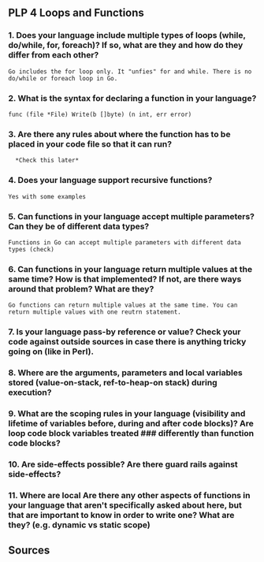 ## PLP 4 Loops and Functions

### 1. Does your language include multiple types of loops (while, do/while, for, foreach)?  If so, what are they and how do they differ from each other?
    Go includes the for loop only. It "unfies" for and while. There is no do/while or foreach loop in Go. 
    
### 2. What is the syntax for declaring a function in your language?
    func (file *File) Write(b []byte) (n int, err error)
    
### 3. Are there any rules about where the function has to be placed in your code file so that it can run?
      *Check this later*
    
### 4. Does your language support recursive functions?
    Yes with some examples
    
### 5. Can functions in your language accept multiple parameters?  Can they be of different data types?
    Functions in Go can accept multiple parameters with different data types (check)
    
### 6. Can functions in your language return multiple values at the same time?  How is that implemented?  If not, are there ways around that problem?  What are they?
    Go functions can return multiple values at the same time. You can return multiple values with one reutrn statement. 
    
### 7. Is your language pass-by reference or value?  Check your code against outside sources in case there is anything tricky going on (like in Perl).
### 8. Where are the arguments, parameters and local variables stored (value-on-stack, ref-to-heap-on stack) during execution?
### 9. What are the scoping rules in your language (visibility and lifetime of variables before, during and after code blocks)? Are loop code block variables treated ### differently than function code blocks?
### 10. Are side-effects possible? Are there guard rails against side-effects?
### 11. Where are local Are there any other aspects of functions in your language that aren't specifically asked about here, but that are important to know in order to write one?  What are they? (e.g. dynamic vs static scope)
 

## Sources


 


